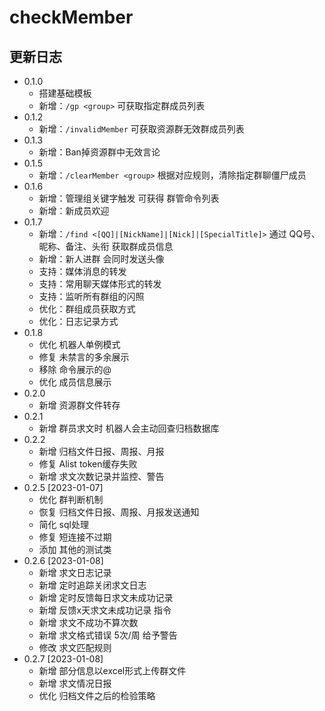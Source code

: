 # checkMember

## 更新日志

- 0.1.0
    - 搭建基础模板
    - 新增：`/gp <group>` 可获取指定群成员列表
- 0.1.2
    - 新增：`/invalidMember` 可获取资源群无效群成员列表
- 0.1.3
    - 新增：Ban掉资源群中无效言论
- 0.1.5
    - 新增：`/clearMember <group>` 根据对应规则，清除指定群聊僵尸成员
- 0.1.6
    - 新增：管理组关键字触发 可获得 群管命令列表
    - 新增：新成员欢迎
- 0.1.7
    - 新增：`/find <[QQ]|[NickName]|[Nick]|[SpecialTitle]>` 通过 QQ号、昵称、备注、头衔 获取群成员信息
    - 新增：新人进群 会同时发送头像
    - 支持：媒体消息的转发
    - 支持：常用聊天媒体形式的转发
    - 支持：监听所有群组的闪照
    - 优化：群组成员获取方式
    - 优化：日志记录方式
- 0.1.8
    - 优化 机器人单例模式
    - 修复 未禁言的多余展示
    - 移除 命令展示的@
    - 优化 成员信息展示
- 0.2.0
    - 新增 资源群文件转存
- 0.2.1
    - 新增 群员求文时 机器人会主动回查归档数据库
- 0.2.2
    - 新增 归档文件日报、周报、月报
    - 修复 Alist token缓存失败
    - 新增 求文次数记录并监控、警告
- 0.2.5 [2023-01-07]
    - 优化 群判断机制
    - 恢复 归档文件日报、周报、月报发送通知
    - 简化 sql处理
    - 修复 短连接不过期
    - 添加 其他的测试类
- 0.2.6 [2023-01-08]
    - 新增 求文日志记录
    - 新增 定时追踪关闭求文日志
    - 新增 定时反馈每日求文未成功记录
    - 新增 反馈x天求文未成功记录 指令
    - 新增 求文不成功不算次数
    - 新增 求文格式错误 5次/周 给予警告
    - 修改 求文匹配规则
- 0.2.7 [2023-01-08]
    - 新增 部分信息以excel形式上传群文件
    - 新增 求文情况日报
    - 优化 归档文件之后的检验策略